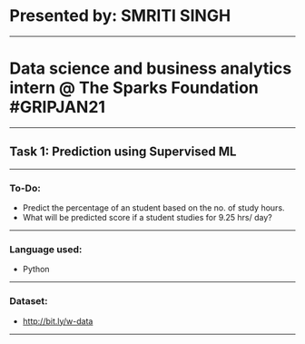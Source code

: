 # Presented by: SMRITI SINGH
----
# Data science and business analytics intern @ The Sparks Foundation \#GRIPJAN21
----
## Task 1: Prediction using Supervised ML
----
### To-Do:
   - Predict the percentage of an student based on the no. of study hours.
   - What will be predicted score if a student studies for 9.25 hrs/ day?
----   
### Language used:
   - Python
----
### Dataset:
   - http://bit.ly/w-data

----
